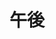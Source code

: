 ---
title: 午後
description: 下午
kana: ごご
pronunciation: gogo
tone: ①
type: 名词
pubDate: 2024-08-19 00:00:24
lessonIndex: 4
---